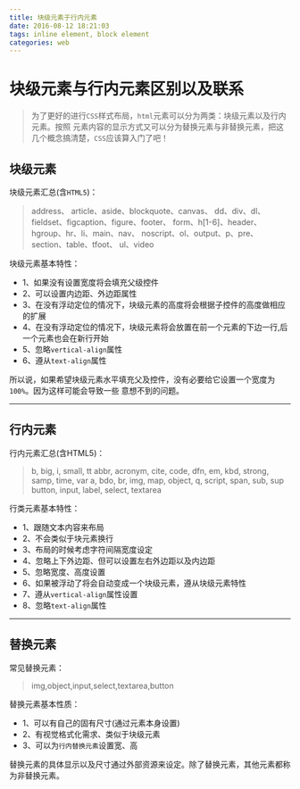 ```yaml
---
title: 块级元素于行内元素
date: 2016-08-12 18:21:03
tags: inline element, block element
categories: web
---
```


# 块级元素与行内元素区别以及联系

>为了更好的进行`CSS`样式布局，`html`元素可以分为两类：块级元素以及行内元素。按照
元素内容的显示方式又可以分为替换元素与非替换元素，把这几个概念搞清楚，`CSS`应该算入门了吧！


## 块级元素

块级元素汇总(含`HTML5`)：
>address、 article、aside、blockquote、canvas、
dd、div、dl、fieldset、figcaption、figure、footer、
form、h[1-6]、header、hgroup、hr、li、main、nav、
noscript、ol、output、p、pre、section、table、tfoot、
ul、video


块级元素基本特性：

- 1、如果没有设置宽度将会填充父级控件
- 2、可以设置内边距、外边距属性
- 3、在没有浮动定位的情况下，块级元素的高度将会根据子控件的高度做相应的扩展
- 4、在没有浮动定位的情况下，块级元素将会放置在前一个元素的下边一行,后一个元素也会在新行开始
- 5、忽略`vertical-align`属性
- 6、遵从`text-align`属性

所以说，如果希望块级元素水平填充父及控件，没有必要给它设置一个宽度为`100%`。因为这样可能会导致一些
意想不到的问题。

---

## 行内元素

行内元素汇总(含HTML5)：
>b, big, i, small, tt
abbr, acronym, cite, code, dfn, em, kbd, strong, samp, time, var
a, bdo, br, img, map, object, q, script, span, sub, sup
button, input, label, select, textarea

行类元素基本特性：

- 1、跟随文本内容来布局
- 2、不会类似于块元素换行
- 3、布局的时候考虑字符间隔宽度设定
- 4、忽略上下外边距、但可以设置左右外边距以及内边距
- 5、忽略宽度、高度设置
- 6、如果被浮动了将会自动变成一个块级元素，遵从块级元素特性
- 7、遵从`vertical-align`属性设置
- 8、忽略`text-align`属性

---

## 替换元素

常见替换元素：
>img,object,input,select,textarea,button

替换元素基本性质：

- 1、可以有自己的固有尺寸(通过元素本身设置)
- 2、有视觉格式化需求、类似于块级元素
- 3、可以为`行内替换元素`设置宽、高

替换元素的具体显示以及尺寸通过外部资源来设定。除了替换元素，其他元素都称为非替换元素。
